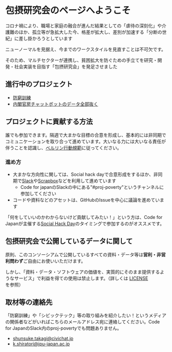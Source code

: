 # 包摂研究会のページへようこそ

コロナ禍により、職場と家庭の融合が進んだ結果としての「虐待の深刻化」や介護難のほか、孤立等が急拡大した今、格差が拡大し、差別が加速する「分断の世紀」に差し掛かろうとしています

ニューノーマルを見据え、今までのワークスタイルを見直すことは不可欠です。

そのため、マルチセクターが連携し、貧困拡大を防ぐための手立てを研究・開発・社会実装を目指す「包摂研究会」を発足させました



## 進行中のプロジェクト
- [防窮訓練](/boukyuukunnren)
- [内閣官房チャットボットのデータ全部抜く](/naikakukanbou)

## プロジェクトに貢献する方法
誰でも参加できます。隔週で大まかな目標の合意を形成し、基本的には非同期でコミュニケーションを取り合って進めています。大いなる力には大いなる責任が伴うことを認識し、[ベルリン行動規範](https://berlincodeofconduct.org/ja/)に従ってください。

### 進め方

- 大まかな方向性に関しては、Social hack dayで合意形成をするほか、非同期で[Slack](https://cfj.slack.com/join/shared_invite/zt-w2soa7jo-ZhVLNk5HjBMYm1GD72i36g#/shared-invite/email)や[Scrapbox](https://scrapbox.io/c4j/proj-poverty)などを利用して進めています
	- Code for japanのSlackの中にある"#proj-poverty"というチャンネルに参加してください
- コードや資料などのアセットは、GitHubのIssueを中心に議論を進めています


「何をしていいのかわからないけど貢献してみたい！」という方は、Code for Japanが主催する[Social Hack Day](https://hackday.code4japan.org/)のタイミングで参加するのがオススメです。

## 包摂研究会で公開しているデータに関して
原則、このコンソーシアムで公開しているすべての資料・データ等は**営利・非営利問わず**ご自由にお使いいただけます。

しかし、「資料・データ・ソフトウェアの価値を、実質的にそのまま提供するようなサービス」で利益を得ての使用は禁止します。（詳しくは [LICENSE]() を参照）




## 取材等の連絡先
「防窮訓練」や「シビックテック」等の取り組みを紹介したい！というメディアの関係者などがいればこちらのメールアドレス宛に連絡してください。Code for JapanのSlack内のproj-povertyでも問題ありません。

- shunsuke.takagi@civichat.jp
- k.shiratori@ipu-japan.ac.jp
